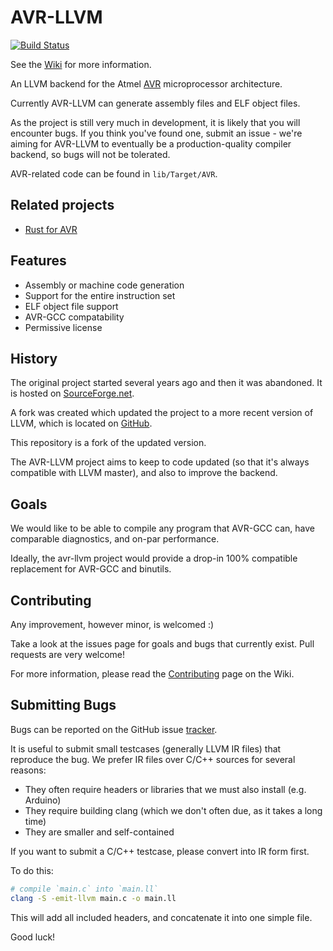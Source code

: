 # AVR-LLVM

[![Build Status](https://travis-ci.org/avr-llvm/llvm.svg?branch=avr-support)](https://travis-ci.org/avr-llvm/llvm)

See the [Wiki](https://github.com/avr-llvm/llvm/wiki/Getting%20Started) for more information.

An LLVM backend for the Atmel [AVR](http://en.wikipedia.org/wiki/Atmel_AVR) microprocessor architecture.

Currently AVR-LLVM can generate assembly files and ELF object files.

As the project is still very much in development, it is likely that you will encounter bugs. If you think you've found one, submit an issue - we're aiming for AVR-LLVM to eventually be
a production-quality compiler backend, so bugs will not be tolerated.

AVR-related code can be found in `lib/Target/AVR`.

## Related projects

* [Rust for AVR](https://github.com/avr-rust/rust)

## Features

* Assembly or machine code generation
* Support for the entire instruction set
* ELF object file support
* AVR-GCC compatability
* Permissive license

## History

The original project started several years ago and then it was abandoned. It is hosted on [SourceForge.net](http://sourceforge.net/projects/avr-llvm).

A fork was created which updated the project to a more recent version of LLVM, which is located on [GitHub](https://github.com/sushihangover/llvm-avr).

This repository is a fork of the updated version.

The AVR-LLVM project aims to keep to code updated (so that it's always compatible with LLVM master), and also to improve the backend.

## Goals

We would like to be able to compile any program that AVR-GCC can, have comparable diagnostics, and on-par performance.

Ideally, the avr-llvm project would provide a drop-in 100% compatible replacement for AVR-GCC and binutils.

## Contributing

Any improvement, however minor, is welcomed :)

Take a look at the issues page for goals and bugs that currently exist. Pull requests are very welcome!

For more information, please read the [Contributing](https://github.com/avr-llvm/llvm/wiki/Contributing) page on the Wiki.

## Submitting Bugs

Bugs can be reported on the GitHub issue [tracker](https://github.com/avr-llvm/llvm/issues).

It is useful to submit small testcases (generally LLVM IR files) that reproduce the bug. We prefer IR files over
C/C++ sources for several reasons:

* They often require headers or libraries that we must also install (e.g. Arduino)
* They require building clang (which we don't often due, as it takes a long time)
* They are smaller and self-contained

If you want to submit a C/C++ testcase, please convert into IR form first.

To do this:
``` bash
# compile `main.c` into `main.ll`
clang -S -emit-llvm main.c -o main.ll
```

This will add all included headers, and concatenate it into one simple file.

Good luck!
